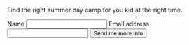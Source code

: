 Find the right summer day camp for you kid at the right time.
<form action="https://formspree.io/camper@dangur.com" method="POST" />
Name
<input type="text" name="name">
Email address
<input type="email" name="email">
<input type="submit" value="Send me more info">
